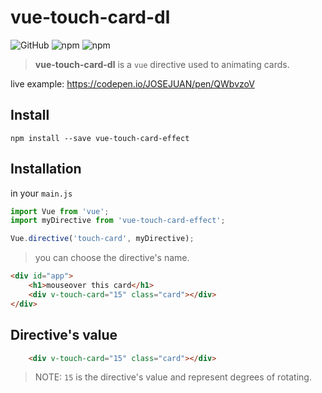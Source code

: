 # vue-touch-card-dl
<img alt="GitHub" src="https://img.shields.io/github/license/josejuan81/vue-touch-card-effect">
<img alt="npm" src="https://img.shields.io/npm/dm/vue-touch-card-effect">
<img alt="npm" src="https://img.shields.io/npm/v/vue-touch-card-effect">


> **vue-touch-card-dl** is a `vue` directive used to animating cards.

live example: https://codepen.io/JOSEJUAN/pen/QWbvzoV

## Install
```code
npm install --save vue-touch-card-effect
```
## Installation
in your `main.js`
```js
import Vue from 'vue';
import myDirective from 'vue-touch-card-effect';

Vue.directive('touch-card', myDirective);
```
> you can choose the directive's name.

```html
<div id="app">
	<h1>mouseover this card</h1>
	<div v-touch-card="15" class="card"></div>
</div>
```

## Directive's value
```html
	<div v-touch-card="15" class="card"></div>
```
> NOTE: `15` is the directive's value and represent degrees of rotating.